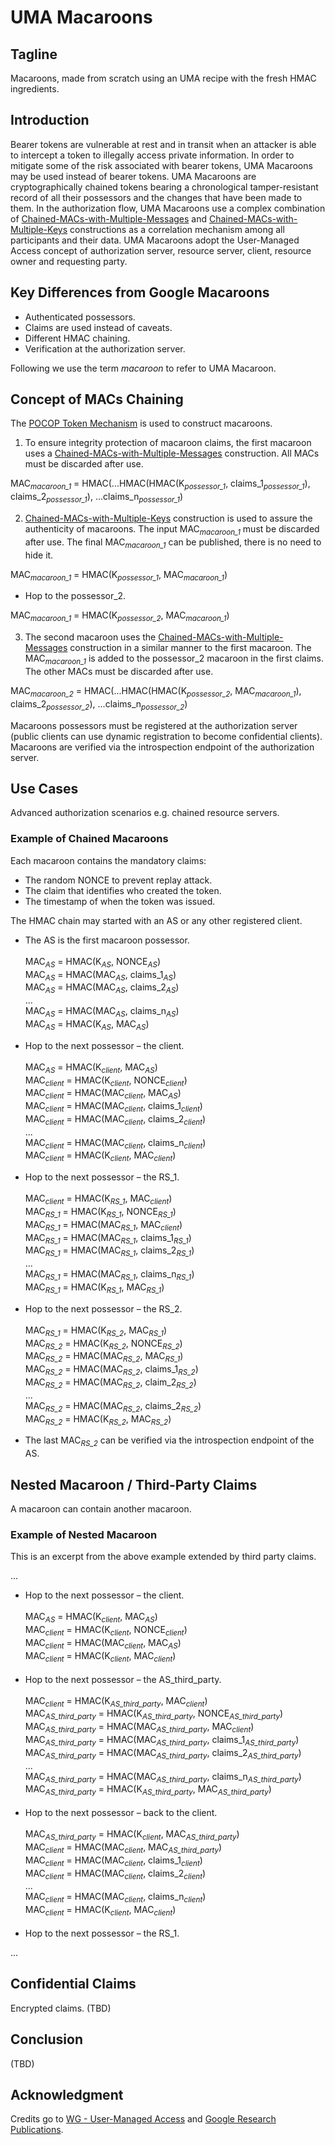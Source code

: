 # UMA Macaroons

## Tagline

Macaroons, made from scratch using an UMA recipe with the fresh HMAC ingredients.

## Introduction

Bearer tokens are vulnerable at rest and in transit when an attacker is able to intercept a token to illegally access private information. In order to mitigate some of the risk associated with bearer tokens, UMA Macaroons may be used instead of bearer tokens. UMA Macaroons are cryptographically chained tokens bearing a chronological tamper-resistant record of all their possessors and the changes that have been made to them. In the authorization flow, UMA Macaroons use a complex combination of [Chained-MACs-with-Multiple-Messages][4] and [Chained-MACs-with-Multiple-Keys][5] constructions as a correlation mechanism among all participants and their data. UMA Macaroons adopt the User-Managed Access concept of authorization server, resource server, client, resource owner and requesting party.

## Key Differences from Google Macaroons

* Authenticated possessors.
* Claims are used instead of caveats.
* Different HMAC chaining.
* Verification at the authorization server.

Following we use the term *macaroon* to refer to UMA Macaroon.

## Concept of MACs Chaining

The [POCOP Token Mechanism][6] is used to construct macaroons.

1. To ensure integrity protection of macaroon claims, the first macaroon uses a [Chained-MACs-with-Multiple-Messages][4] construction. All MACs must be discarded after use.

MAC<sub><i>macaroon_1</i></sub> = HMAC(...HMAC(HMAC(K<sub><i>possessor_1</i></sub>, claims_1<sub><i>possessor_1</i></sub>), claims_2<sub><i>possessor_1</i></sub>), ...claims_n<sub><i>possessor_1</i></sub>)

2. [Chained-MACs-with-Multiple-Keys][5] construction is used to assure the authenticity of macaroons. The input MAC<sub><i>macaroon_1</i></sub> must be discarded after use. The final MAC<sub><i>macaroon_1</i></sub> can be published, there is no need to hide it.

MAC<sub><i>macaroon_1</i></sub> = HMAC(K<sub><i>possessor_1</i></sub>, MAC<sub><i>macaroon_1</i></sub>)

- Hop to the possessor_2.

MAC<sub><i>macaroon_1</i></sub> = HMAC(K<sub><i>possessor_2</i></sub>, MAC<sub><i>macaroon_1</i></sub>)

3. The second macaroon uses the [Chained-MACs-with-Multiple-Messages][4] construction in a similar manner to the first macaroon. The MAC<sub><i>macaroon_1</i></sub> is added to the possessor_2 macaroon in the first claims. The other MACs must be discarded after use.

MAC<sub><i>macaroon_2</i></sub> = HMAC(...HMAC(HMAC(K<sub><i>possessor_2</i></sub>, MAC<sub><i>macaroon_1</i></sub>), claims_2<sub><i>possessor_2</i></sub>), ...claims_n<sub><i>possessor_2</i></sub>)

Macaroons possessors must be registered at the authorization server (public clients can use dynamic registration to become confidential clients). Macaroons are verified via the introspection endpoint of the authorization server.

## Use Cases

Advanced authorization scenarios e.g. chained resource servers.

### Example of Chained Macaroons

Each macaroon contains the mandatory claims:

* The random NONCE to prevent replay attack.
* The claim that identifies who created the token.
* The timestamp of when the token was issued.

The HMAC chain may started with an AS or any other registered client. 

- The AS is the first macaroon possessor.<br><br>
MAC<sub><i>AS</i></sub> = HMAC(K<sub><i>AS</i></sub>, NONCE<sub><i>AS</i></sub>)<br>
MAC<sub><i>AS</i></sub> = HMAC(MAC<sub><i>AS</i></sub>, claims_1<sub><i>AS</i></sub>)<br>
MAC<sub><i>AS</i></sub> = HMAC(MAC<sub><i>AS</i></sub>, claims_2<sub><i>AS</i></sub>)<br>
...<br>
MAC<sub><i>AS</i></sub> = HMAC(MAC<sub><i>AS</i></sub>, claims_n<sub><i>AS</i></sub>)<br>
MAC<sub><i>AS</i></sub> = HMAC(K<sub><i>AS</i></sub>, MAC<sub><i>AS</i></sub>)<br>
- Hop to the next possessor – the client.<br><br>
MAC<sub><i>AS</i></sub> = HMAC(K<sub><i>client</i></sub>, MAC<sub><i>AS</i></sub>)<br>
MAC<sub><i>client</i></sub> = HMAC(K<sub><i>client</i></sub>, NONCE<sub><i>client</i></sub>)<br>
MAC<sub><i>client</i></sub> = HMAC(MAC<sub><i>client</i></sub>, MAC<sub><i>AS</i></sub>)<br>
MAC<sub><i>client</i></sub> = HMAC(MAC<sub><i>client</i></sub>, claims_1<sub><i>client</i></sub>)<br>
MAC<sub><i>client</i></sub> = HMAC(MAC<sub><i>client</i></sub>, claims_2<sub><i>client</i></sub>)<br>
...<br>
MAC<sub><i>client</i></sub> = HMAC(MAC<sub><i>client</i></sub>, claims_n<sub><i>client</i></sub>)<br>
MAC<sub><i>client</i></sub> = HMAC(K<sub><i>client</i></sub>, MAC<sub><i>client</i></sub>)<br>
- Hop to the next possessor – the RS_1.<br><br>
MAC<sub><i>client</i></sub> = HMAC(K<sub><i>RS_1</i></sub>, MAC<sub><i>client</i></sub>)<br>
MAC<sub><i>RS_1</i></sub> = HMAC(K<sub><i>RS_1</i></sub>, NONCE<sub><i>RS_1</i></sub>)<br>
MAC<sub><i>RS_1</i></sub> = HMAC(MAC<sub><i>RS_1</i></sub>, MAC<sub><i>client</i></sub>)<br>
MAC<sub><i>RS_1</i></sub> = HMAC(MAC<sub><i>RS_1</i></sub>, claims_1<sub><i>RS_1</i></sub>)<br>
MAC<sub><i>RS_1</i></sub> = HMAC(MAC<sub><i>RS_1</i></sub>, claims_2<sub><i>RS_1</i></sub>)<br>
...<br>
MAC<sub><i>RS_1</i></sub> = HMAC(MAC<sub><i>RS_1</i></sub>, claims_n<sub><i>RS_1</i></sub>)<br>
MAC<sub><i>RS_1</i></sub> = HMAC(K<sub><i>RS_1</i></sub>, MAC<sub><i>RS_1</i></sub>)<br>
- Hop to the next possessor – the RS_2.<br><br>
MAC<sub><i>RS_1</i></sub> = HMAC(K<sub><i>RS_2</i></sub>, MAC<sub><i>RS_1</i></sub>)<br>
MAC<sub><i>RS_2</i></sub> = HMAC(K<sub><i>RS_2</i></sub>, NONCE<sub><i>RS_2</i></sub>)<br>
MAC<sub><i>RS_2</i></sub> = HMAC(MAC<sub><i>RS_2</i></sub>, MAC<sub><i>RS_1</i></sub>)<br>
MAC<sub><i>RS_2</i></sub> = HMAC(MAC<sub><i>RS_2</i></sub>, claims_1<sub><i>RS_2</i></sub>)<br>
MAC<sub><i>RS_2</i></sub> = HMAC(MAC<sub><i>RS_2</i></sub>, claim_2<sub><i>RS_2</i></sub>)<br>
...<br>
MAC<sub><i>RS_2</i></sub> = HMAC(MAC<sub><i>RS_2</i></sub>, claims_2<sub><i>RS_2</i></sub>)<br>
MAC<sub><i>RS_2</i></sub> = HMAC(K<sub><i>RS_2</i></sub>, MAC<sub><i>RS_2</i></sub>)<br>

- The last MAC<sub><i>RS_2</i></sub> can be verified via the introspection endpoint of the AS.

## Nested Macaroon / Third-Party Claims

A macaroon can contain another macaroon.

### Example of Nested Macaroon

This is an excerpt from the above example extended by third party claims.

...
- Hop to the next possessor – the client.<br><br>
MAC<sub><i>AS</i></sub> = HMAC(K<sub><i>client</i></sub>, MAC<sub><i>AS</i></sub>)<br>
MAC<sub><i>client</i></sub> = HMAC(K<sub><i>client</i></sub>, NONCE<sub><i>client</i></sub>)<br>
MAC<sub><i>client</i></sub> = HMAC(MAC<sub><i>client</i></sub>, MAC<sub><i>AS</i></sub>)<br>
MAC<sub><i>client</i></sub> = HMAC(K<sub><i>client</i></sub>, MAC<sub><i>client</i></sub>)<br><br>
- Hop to the next possessor – the AS_third_party.<br><br>
MAC<sub><i>client</i></sub> = HMAC(K<sub><i>AS_third_party</i></sub>, MAC<sub><i>client</i></sub>)<br>
MAC<sub><i>AS_third_party</i></sub> = HMAC(K<sub><i>AS_third_party</i></sub>, NONCE<sub><i>AS_third_party</i></sub>)<br>
MAC<sub><i>AS_third_party</i></sub> = HMAC(MAC<sub><i>AS_third_party</i></sub>, MAC<sub><i>client</i></sub>)<br>
MAC<sub><i>AS_third_party</i></sub> = HMAC(MAC<sub><i>AS_third_party</i></sub>, claims_1<sub><i>AS_third_party</i></sub>)<br>
MAC<sub><i>AS_third_party</i></sub> = HMAC(MAC<sub><i>AS_third_party</i></sub>, claims_2<sub><i>AS_third_party</i></sub>)<br>
...<br>
MAC<sub><i>AS_third_party</i></sub> = HMAC(MAC<sub><i>AS_third_party</i></sub>, claims_n<sub><i>AS_third_party</i></sub>)<br>
MAC<sub><i>AS_third_party</i></sub> = HMAC(K<sub><i>AS_third_party</i></sub>, MAC<sub><i>AS_third_party</i></sub>)<br><br>
- Hop to the next possessor – back to the client.<br><br>
MAC<sub><i>AS_third_party</i></sub> = HMAC(K<sub><i>client</i></sub>, MAC<sub><i>AS_third_party</i></sub>)<br>
MAC<sub><i>client</i></sub> = HMAC(MAC<sub><i>client</i></sub>, MAC<sub><i>AS_third_party</i></sub>)<br>
MAC<sub><i>client</i></sub> = HMAC(MAC<sub><i>client</i></sub>, claims_1<sub><i>client</i></sub>)<br>
MAC<sub><i>client</i></sub> = HMAC(MAC<sub><i>client</i></sub>, claims_2<sub><i>client</i></sub>)<br>
...<br>
MAC<sub><i>client</i></sub> = HMAC(MAC<sub><i>client</i></sub>, claims_n<sub><i>client</i></sub>)<br>
MAC<sub><i>client</i></sub> = HMAC(K<sub><i>client</i></sub>, MAC<sub><i>client</i></sub>)<br><br>
- Hop to the next possessor – the RS_1.

...

## Confidential Claims

Encrypted claims. (TBD)

## Conclusion

(TBD)

## Acknowledgment

Credits go to [WG - User-Managed Access][1] and [Google Research Publications][2].

[1]: https://kantarainitiative.org/confluence/display/uma/Home
[2]: https://research.google/pubs/pub41892/
[3]: https://github.com/umalabs/uma-pocop-tokens
[4]: https://github.com/umalabs/uma-pocop-tokens#chained-macs-with-multiple-messages
[5]: https://github.com/umalabs/uma-pocop-tokens#chained-macs-with-multiple-keys
[6]: https://github.com/umalabs/uma-pocop-tokens#pocop-token-mechanism
